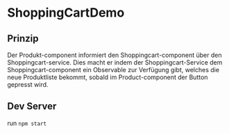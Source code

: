 # ShoppingCartDemo

## Prinzip
Der Produkt-component informiert den Shoppingcart-component über den Shoppingcart-service. Dies macht er indem der Shoppingcart-Service dem Shoppingcart-component ein Observable zur Verfügung gibt, welches die neue Produktliste bekommt, sobald im Product-component der Button gepresst wird.

## Dev Server
run `npm start`
